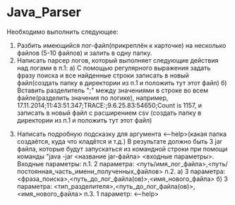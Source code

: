 # Java_Parser
Необходимо выполнить следующее:
1. Разбить имеющийся лог-файл(прикреплён к карточке) на несколько файлов (5-10 файлов) и залить в одну папку.
2. Написать парсер логов, который выполняет следующие действия над логами в п.1:
   а) С помощью регулярного выражения задать фразу поиска и все найденные строки записать в новый файл(создать папку в директории из п.1 и положить тут этот файл)
   б) Вставить разделитель ";"  между значениями в строке во всем файле(разделить значения по логике), например, 17.11.2014;11:43:51.347;TRACE:;9.6.25.83:54650;Count is 1157, и записать в новый файл с расширением csv (создать папку в директории из п.1 и положить тут этот файл)
3) Написать подробную подсказку для аргумента <--help>(какая папка создаётся, куда что кладётся и т.д.)
В результате должно быть 3 jar файла, которые будут запускаться из командной строки при помощи команды "java -jar <название jar-файла> <входные параметры>.
Входные параметры:
п.1.  2 параметра: <путь/имя_лог_файла>,<путь/постоянная_часть_имени_полученных_файлов> 
п.2.  а) 3 параметра: <фраза_поиска>,<путь_до_лог_файла(ов)>,<имя_нового_файла>
     б) 3 параметра: <тип_разделителя>,<путь_до_лог_файла(ов)>,<имя_нового_файла>
п.3. 1 параметр: <--help>
